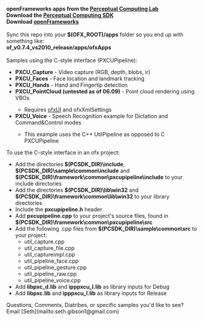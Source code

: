 <b>openFrameworks apps from the [Perceptual Computing Lab](http://about.me/intelperceptual)</b><br/>
<b>Download the [Perceptual Computing SDK](http://software.intel.com/en-us/vcsource/tools/perceptual-computing-sdk)</b><br/>
<b>Download [openFrameworks](http://openframeworks.cc)</b><br/>
<br/>
Sync this repo into your <b>$(OFX_ROOT)/apps</b> folder so you end up with something like:<br/>
<b>of_v0.7.4_vs2010_release/apps/ofxApps</b><br/>
<br/>
Samples using the C-style interface (PXCUPipeline):
<ul>
<li><b>PXCU_Capture</b> - Video capture (RGB, depth, blobs, ir)</li>
<li><b>PXCU_Faces</b> - Face location and landmark tracking</li>
<li><b>PXCU_Hands</b> - Hand and Fingertip detection</li>
<li><b>PXCU_PointCloud (untested as of 06.09)</b> - Point cloud rendering using VBOs</li>
<ul>
<li>Requires <a href="https://github.com/rezaali/ofxUI">ofxUI</a> and ofxXmlSettings</li>
</ul>
<li><b>PXCU_Voice</b> - Speech Recognition example for Dictation and Command&Control modes</li>
<ul>
	<li>This example uses the C++ UtilPipeline as opposed to C PXCUPipeline</li>
</ul>
</ul>
To use the C-style interface in an ofx project:
<ul>
<li>Add the directories <b>$(PCSDK_DIR)\include</b>, <b>$(PCSDK_DIR)\sample\common\include</b> and <b>$(PCSDK_DIR)\framework\common\pxcupipeline\include</b> to your include directories</li>
<li>Add the directories <b>$(PCSDK_DIR)\lib\win32</b> and <b>$(PCSDK_DIR)\framework\common\lib\win32</b> to your library directories</li>
<li>Include the <b>pxcupipeline.h</b> header</li>
<li>Add <b>pxcupipeline.cpp</b> to your project's source files, found in <b>$(PCSDK_DIR)\framework\common\pxcupipeline\src</b>
<li>Add the following .cpp files from <b>$(PCSDK_DIR)\sample\common\src</b> to your project:
<ul>
<li>util_capture.cpp</li>
<li>util_capture_file.cpp</li>
<li>util_captureimpl.cpp</li>
<li>util_pipeline_face.cpp</li>
<li>util_pipeline_gesture.cpp</li>
<li>util_pipeline_raw.cpp</li>
<li>util_pipeline_voice.cpp</li>
</ul>
<li>Add <b>libpxc_d.lib</b> and <b>ipppxcu_l.lib</b> as library inputs for Debug</li>
<li>Add <b>libpxc.lib</b> and <b>ipppxcu_l.lib</b> as library inputs for Release</li>
</ul>
Questions, Comments, Diatribes, or specific samples you'd like to see? Email [Seth](mailto:seth.gibson1@gmail.com)
